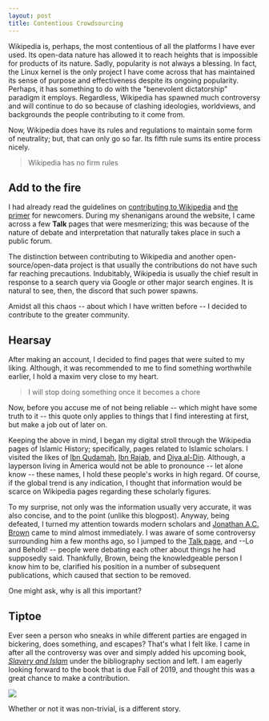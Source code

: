 ```yaml
---
layout: post
title: Contentious Crowdsourcing
---
```

Wikipedia is, perhaps, the most contentious of all the platforms I have ever used. Its open-data nature has allowed it to reach heights that is impossible for products of its nature. Sadly, popularity is not always a blessing. 
In fact, the Linux kernel is the only project I have come across that has maintained its sense of purpose and effectiveness despite its ongoing popularity. Perhaps, it has something to do with the "benevolent dictatorship" paradigm it employs. Regardless, Wikipedia has spawned much controversy and will continue to do so because of clashing ideologies, worldviews, and backgrounds the people contributing to it come from.

Now, Wikipedia does have its rules and regulations to maintain some form of neutrality; but, that can only go so far. Its fifth rule sums its entire process nicely. 

> Wikipedia has no firm rules

## Add to the fire
I had already read the guidelines on [contributing to Wikipedia](https://en.wikipedia.org/wiki/Wikipedia:Contributing_to_Wikipedia#Getting_started) and [the primer](https://en.wikipedia.org/wiki/Wikipedia:A_primer_for_newcomers) for newcomers. During my shenanigans around the website, I came across a few **Talk** pages that were mesmerizing; this was because of the nature of debate and interpretation that naturally takes place in such a public forum.

The distinction between contributing to Wikipedia and another open-source/open-data project is that usually the contributions do not have such far reaching precautions. Indubitably, Wikipedia is usually the chief result in response to a search query via Google or other major search engines. It is natural to see, then, the discord that such power spawns. 

Amidst all this chaos -- about which I have written before -- I decided to contribute to the greater community.

## Hearsay
After making an account, I decided to find pages that were suited to my liking. Although, it was recommended to me to find something worthwhile earlier, I hold a maxim very close to my heart. 

> I will stop doing something once it becomes a chore

Now, before you accuse me of not being reliable -- which might have some truth to it -- this quote only applies to things that I find interesting at first, but make a job out of later on. 

Keeping the above in mind, I began my digital stroll through the Wikipedia pages of Islamic History; specifically, pages related to Islamic scholars. I visited the likes of [Ibn Qudamah](https://en.wikipedia.org/wiki/Ibn_Qudamah), [Ibn Rajab](https://en.wikipedia.org/wiki/Ibn_Rajab), and [Diya al-Din](https://en.wikipedia.org/wiki/Diya_al-Din_al-Maqdisi). Although, a layperson living in America would not be able to pronounce -- let alone know -- these names, I hold these people's works in high regard. Of course, if the global trend is any indication, I thought that information would be scarce on Wikipedia pages regarding these scholarly figures. 

To my surprise, not only was the information usually very accurate, it was also concise, and to the point (unlike this blogpost). Anyway, being defeated, I turned my attention towards modern scholars and [Jonathan A.C. Brown](https://en.wikipedia.org/wiki/Jonathan_A._C._Brown) came to mind almost immediately. I was aware of some controversy surrounding him a few months ago, so I jumped to the [Talk page](https://en.wikipedia.org/wiki/Talk:Jonathan_A._C._Brown), and --Lo and Behold! -- people were debating each other about things he had supposedly said. Thankfully, Brown, being the knowledgeable person I know him to be, clarified his position in a number of subsequent publications, which caused that section to be removed.

One might ask, why is all this important?

## Tiptoe
Ever seen a person who sneaks in while different parties are engaged in bickering, does something, and escapes? That's what I felt like. I came in after all the controversy was over and simply added his upcoming book, [*Slavery and Islam*](https://amzn.com/1786076357/) under the bibliography section and left. I am eagerly looking forward to the book that is due Fall of 2019, and thought this was a great chance to make a contribution.

![]('../images/brown.png')

Whether or not it was non-trivial, is a different story. 

